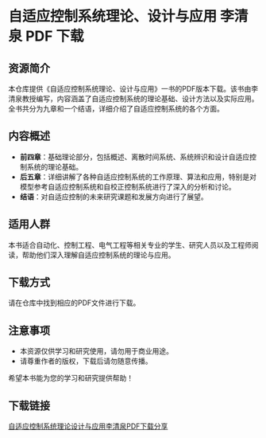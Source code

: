 # 自适应控制系统理论、设计与应用 李清泉 PDF 下载

## 资源简介

本仓库提供《自适应控制系统理论、设计与应用》一书的PDF版本下载。该书由李清泉教授编写，内容涵盖了自适应控制系统的理论基础、设计方法以及实际应用。全书共分为九章和一个结语，详细介绍了自适应控制系统的各个方面。

## 内容概述

- **前四章**：基础理论部分，包括概述、离散时间系统、系统辨识和设计自适应控制系统的理论基础。
- **后五章**：详细讲解了各种自适应控制系统的工作原理、算法和应用，特别是对模型参考自适应控制系统和自校正控制系统进行了深入的分析和讨论。
- **结语**：对自适应控制的未来研究课题和发展方向进行了展望。

## 适用人群

本书适合自动化、控制工程、电气工程等相关专业的学生、研究人员以及工程师阅读，帮助他们深入理解自适应控制系统的理论与应用。

## 下载方式

请在仓库中找到相应的PDF文件进行下载。

## 注意事项

- 本资源仅供学习和研究使用，请勿用于商业用途。
- 请尊重作者的版权，下载后请勿随意传播。

希望本书能为您的学习和研究提供帮助！

## 下载链接

[自适应控制系统理论设计与应用李清泉PDF下载分享](https://pan.quark.cn/s/05d0ec194cd5)